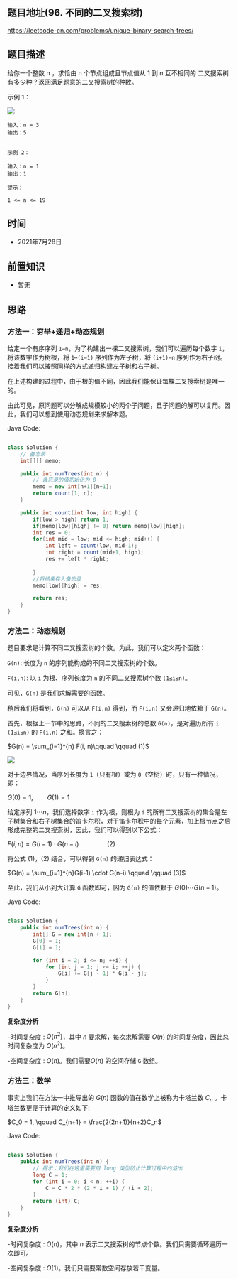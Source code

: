 
## 题目地址(96. 不同的二叉搜索树)

https://leetcode-cn.com/problems/unique-binary-search-trees/

## 题目描述

给你一个整数 n ，求恰由 n 个节点组成且节点值从 1 到 n 互不相同的 二叉搜索树 有多少种？返回满足题意的二叉搜索树的种数。

示例 1：

![](https://assets.leetcode.com/uploads/2021/01/18/uniquebstn3.jpg)

```
输入：n = 3
输出：5


示例 2：

输入：n = 1
输出：1

提示：

1 <= n <= 19
```

## 时间

- 2021年7月28日

## 前置知识

- 暂无

## 思路

### 方法一：穷举+递归+动态规划

给定一个有序序列 `1⋯n`，为了构建出一棵二叉搜索树，我们可以遍历每个数字 `i`，将该数字作为树根，将 `1⋯(i−1)` 序列作为左子树，将 `(i+1)⋯n` 序列作为右子树。接着我们可以按照同样的方式递归构建左子树和右子树。

在上述构建的过程中，由于根的值不同，因此我们能保证每棵二叉搜索树是唯一的。

由此可见，原问题可以分解成规模较小的两个子问题，且子问题的解可以复用。因此，我们可以想到使用动态规划来求解本题。

Java Code:

```java

class Solution {
    // 备忘录
    int[][] memo;

    public int numTrees(int n) {
        // 备忘录的值初始化为 0
        memo = new int[n+1][n+1];
        return count(1, n);
    }

    public int count(int low, int high) {
        if(low > high) return 1;
        if(memo[low][high] != 0) return memo[low][high];
        int res = 0;
        for(int mid = low; mid <= high; mid++) {
            int left = count(low, mid-1);
            int right = count(mid+1, high);
            res += left * right;
            
        }
        //将结果存入备忘录
        memo[low][high] = res;

        return res;
    }
}

```
### 方法二：动态规划
题目要求是计算不同二叉搜索树的个数。为此，我们可以定义两个函数：

`G(n)`: 长度为 `n` 的序列能构成的不同二叉搜索树的个数。

`F(i,n)`: 以 `i` 为根、序列长度为 `n` 的不同二叉搜索树个数 `(1≤i≤n)`。

可见，`G(n)` 是我们求解需要的函数。

稍后我们将看到，`G(n)` 可以从 `F(i,n)` 得到，而 `F(i,n)` 又会递归地依赖于 `G(n)`。

首先，根据上一节中的思路，不同的二叉搜索树的总数 `G(n)`，是对遍历所有 `i` `(1≤i≤n)` 的 `F(i,n)` 之和。换言之：

$G(n) = \sum_{i=1}^{n} F(i, n)\qquad \qquad (1)$

![](https://latex.codecogs.com/svg.image?G(n)&space;=&space;\sum_{i=1}^{n}&space;F(i,&space;n)\qquad&space;\qquad&space;(1))


对于边界情况，当序列长度为 `1`（只有根）或为 `0`（空树）时，只有一种情况，即：

$G(0) = 1, \qquad G(1) = 1$


给定序列 $1 \cdots n$，我们选择数字 `i` 作为根，则根为 `i` 的所有二叉搜索树的集合是左子树集合和右子树集合的笛卡尔积，对于笛卡尔积中的每个元素，加上根节点之后形成完整的二叉搜索树，因此，我们可以得到以下公式：

$F(i, n) = G(i-1) \cdot G(n-i) \qquad \qquad (2)$

将公式 $(1)，(2)$ 结合，可以得到 `G(n)` 的递归表达式：

$G(n) = \sum_{i=1}^{n}G(i-1) \cdot G(n-i) \qquad \qquad (3)$

至此，我们从小到大计算 `G` 函数即可，因为 `G(n)` 的值依赖于 $G(0) \cdots G(n-1)$。

Java Code:

```java

class Solution {
    public int numTrees(int n) {
        int[] G = new int[n + 1];
        G[0] = 1;
        G[1] = 1;

        for (int i = 2; i <= n; ++i) {
            for (int j = 1; j <= i; ++j) {
                G[i] += G[j - 1] * G[i - j];
            }
        }
        return G[n];
    }
}
```
**复杂度分析**

-时间复杂度 : $O(n^2)$，其中 $n$ 要求解，每次求解需要 $O(n)$ 的时间复杂度，因此总时间复杂度为 $O(n^2)$。

-空间复杂度 : $O(n)$。我们需要$O(n)$ 的空间存储 `G` 数组。

### 方法三：数学
事实上我们在方法一中推导出的 $G(n)$ 函数的值在数学上被称为卡塔兰数 $C_n$ 。卡塔兰数更便于计算的定义如下:

$C_0 = 1, \qquad C_{n+1} = \frac{2(2n+1)}{n+2}C_n$

Java Code:

```java

class Solution {
    public int numTrees(int n) {
        // 提示：我们在这里需要用 long 类型防止计算过程中的溢出
        long C = 1;
        for (int i = 0; i < n; ++i) {
            C = C * 2 * (2 * i + 1) / (i + 2);
        }
        return (int) C;
    }
}
```
**复杂度分析**

-时间复杂度 : $O(n)$，其中 $n$ 表示二叉搜索树的节点个数。我们只需要循环遍历一次即可。

-空间复杂度 : $O(1)$。我们只需要常数空间存放若干变量。

